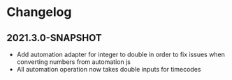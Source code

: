 # Changelog

## 2021.3.0-SNAPSHOT
- Add automation adapter for integer to double in order to fix issues when converting numbers from automation js
- All automation operation now takes double inputs for timecodes